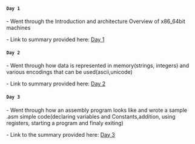 ####  `Day 1`
<p>- Went through the Introduction and architecture Overview of x86_64bit machines</p>
<p>- Link to summary provided here: <a href="https://github.com/fr334aks/100-days-of-Hacking/tree/main/boynamedboy/1.Introduction&architectureoverview">Day 1</a></p>

####  `Day 2`
<p>- Went through how data is represented in memory(strings, integers) and various encodings that can be used(ascii,unicode)</p>
<p>- Link to summary provided here: <a href="https://github.com/fr334aks/100-days-of-Hacking/tree/main/boynamedboy/2.DataRepresentation">Day 2</a></p>

#### `Day 3`
<p>- Went through how an assembly program looks like and wrote a sample .asm simple code(declaring variables and Constants,addition, using registers, starting a program and finaly exiting)
<p>- Link to the summary provided here: <a href="https://github.com/fr334aks/100-days-of-Hacking/tree/main/boynamedboy/3.ProgramFormat">Day 3</a></p>
